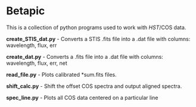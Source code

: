 # Betapic

This is a collection of python programs used to work with _HST_/COS data.

**create_STIS_dat.py** - Converts a STIS .fits file into a .dat file with columns: wavelength, flux, err

**create_dat.py** - Converts a .fits file into a .dat file with columns: wavelength, flux, err, net

**read_file.py** - Plots calibrated *sum.fits files.

**shift_calc.py** - Shift the offset COS spectra and output aligned spectra.

**spec_line.py** - Plots all COS data centered on a particular line
